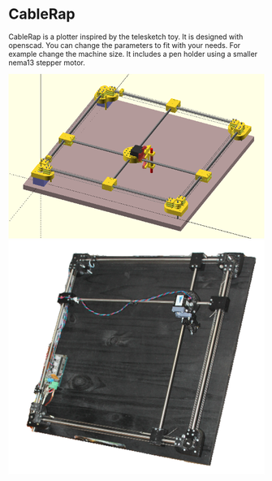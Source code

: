 # CableRap
CableRap is a plotter inspired by the telesketch toy. It is designed with openscad. You can change the parameters to fit with your needs. For example change the machine size. It includes a pen holder using a smaller nema13 stepper motor. 

![Cablerap design](https://github.com/lsbrunel/cableRap/blob/master/cableRap.png?raw=true)
![Cablerap photo](https://github.com/lsbrunel/cableRap/blob/master/cableRap_photo.png?raw=true)

